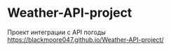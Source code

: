 # Weather-API-project
Проект интеграции с API погоды
https://blackmoore047.github.io/Weather-API-project/

